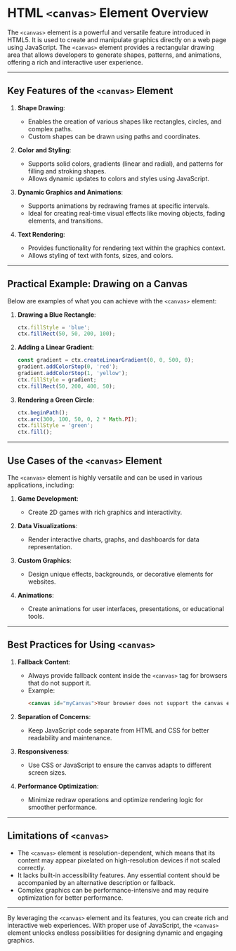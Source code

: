 # HTML `<canvas>` Element Overview

The `<canvas>` element is a powerful and versatile feature introduced in HTML5. It is used to create and manipulate graphics directly on a web page using JavaScript. The `<canvas>` element provides a rectangular drawing area that allows developers to generate shapes, patterns, and animations, offering a rich and interactive user experience.

---

## Key Features of the `<canvas>` Element

1. **Shape Drawing**:
   - Enables the creation of various shapes like rectangles, circles, and complex paths.
   - Custom shapes can be drawn using paths and coordinates.

2. **Color and Styling**:
   - Supports solid colors, gradients (linear and radial), and patterns for filling and stroking shapes.
   - Allows dynamic updates to colors and styles using JavaScript.

3. **Dynamic Graphics and Animations**:
   - Supports animations by redrawing frames at specific intervals.
   - Ideal for creating real-time visual effects like moving objects, fading elements, and transitions.

4. **Text Rendering**:
   - Provides functionality for rendering text within the graphics context.
   - Allows styling of text with fonts, sizes, and colors.

---

## Practical Example: Drawing on a Canvas

Below are examples of what you can achieve with the `<canvas>` element:

1. **Drawing a Blue Rectangle**:
   ```javascript
   ctx.fillStyle = 'blue';
   ctx.fillRect(50, 50, 200, 100);
   ```

2. **Adding a Linear Gradient**:
   ```javascript
   const gradient = ctx.createLinearGradient(0, 0, 500, 0);
   gradient.addColorStop(0, 'red');
   gradient.addColorStop(1, 'yellow');
   ctx.fillStyle = gradient;
   ctx.fillRect(50, 200, 400, 50);
   ```

3. **Rendering a Green Circle**:
   ```javascript
   ctx.beginPath();
   ctx.arc(300, 100, 50, 0, 2 * Math.PI);
   ctx.fillStyle = 'green';
   ctx.fill();
   ```

---

## Use Cases of the `<canvas>` Element

The `<canvas>` element is highly versatile and can be used in various applications, including:

1. **Game Development**:
   - Create 2D games with rich graphics and interactivity.

2. **Data Visualizations**:
   - Render interactive charts, graphs, and dashboards for data representation.

3. **Custom Graphics**:
   - Design unique effects, backgrounds, or decorative elements for websites.

4. **Animations**:
   - Create animations for user interfaces, presentations, or educational tools.

---

## Best Practices for Using `<canvas>`

1. **Fallback Content**:
   - Always provide fallback content inside the `<canvas>` tag for browsers that do not support it.
   - Example:
     ```html
     <canvas id="myCanvas">Your browser does not support the canvas element.</canvas>
     ```

2. **Separation of Concerns**:
   - Keep JavaScript code separate from HTML and CSS for better readability and maintenance.

3. **Responsiveness**:
   - Use CSS or JavaScript to ensure the canvas adapts to different screen sizes.

4. **Performance Optimization**:
   - Minimize redraw operations and optimize rendering logic for smoother performance.

---

## Limitations of `<canvas>`

- The `<canvas>` element is resolution-dependent, which means that its content may appear pixelated on high-resolution devices if not scaled correctly.
- It lacks built-in accessibility features. Any essential content should be accompanied by an alternative description or fallback.
- Complex graphics can be performance-intensive and may require optimization for better performance.

---

By leveraging the `<canvas>` element and its features, you can create rich and interactive web experiences. With proper use of JavaScript, the `<canvas>` element unlocks endless possibilities for designing dynamic and engaging graphics.
